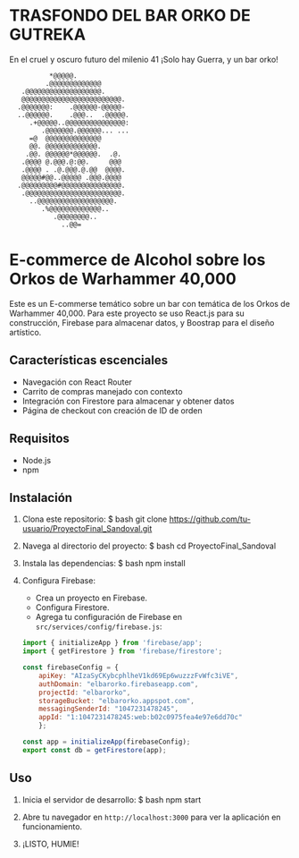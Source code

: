 # TRASFONDO DEL BAR ORKO DE GUTREKA

En el cruel y oscuro futuro del milenio 41 ¡Solo hay Guerra, y un bar orko!
                                        
                                        
              *@@@@@.                   
             .@@@@@@@@@@@@@             
       .@@@@@@@@@@@@@@@@@@@.            
       @@@@@@@@@@@@@@@@@@@@@@@@@.       
      .@@@@@@@:    .@@@@@@-@@@@@-       
      ..@@@@@@.    .@@@..  .@@@@@.      
         .+@@@@@..@@@@@@@@@@@@@@@:      
            .@@@@@@@.@@@@@@... ...      
         =@  @@@@@@@@@@@@@@             
         @@. @@@@@@@@@@@@@.             
        .@@. @@@@@@*@@@@@@.  .@.        
       .@@@@ @.@@@.@:@@.     @@@        
       .@@@@ . .@.@@@.@.@@  @@@@.       
       @@@@@#@@..@@@@@ .@@@.@@@@        
      .@@@@@@@@@#@@@@@@@@@@@@@@@.       
       .@@@@@@@@@@@@@@@@@@@@@@@@.       
         ..@@@@@@@@@@@@@@@@@@@.         
            .%@@@@@@@@@@@@@..           
               .@@@@@@@@..              
                 ..@@=                  
                                        



# E-commerce de Alcohol sobre los Orkos de Warhammer 40,000

Este es un E-commerse temático sobre un bar con temática de los Orkos de Warhammer 40,000. Para este proyecto se uso React.js para su construcción, Firebase para almacenar datos, y Boostrap para el diseño artístico. 

## Características escenciales

- Navegación con React Router
- Carrito de compras manejado con contexto
- Integración con Firestore para almacenar y obtener datos
- Página de checkout con creación de ID de orden

## Requisitos

- Node.js
- npm 

## Instalación

1. Clona este repositorio:
    $ bash git clone https://github.com/tu-usuario/ProyectoFinal_Sandoval.git

2. Navega al directorio del proyecto:
    $ bash cd ProyectoFinal_Sandoval

3. Instala las dependencias:
    $ bash npm install

4. Configura Firebase:
    - Crea un proyecto en Firebase.
    - Configura Firestore.
    - Agrega tu configuración de Firebase en `src/services/config/firebase.js`:
    ```javascript
    import { initializeApp } from 'firebase/app';
    import { getFirestore } from 'firebase/firestore';

    const firebaseConfig = {
        apiKey: "AIzaSyCKybcphlheV1kd69Ep6wuzzzFvWfc3iVE",
        authDomain: "elbarorko.firebaseapp.com",
        projectId: "elbarorko",
        storageBucket: "elbarorko.appspot.com",
        messagingSenderId: "1047231478245",
        appId: "1:1047231478245:web:b02c0975fea4e97e6dd70c"
        };

    const app = initializeApp(firebaseConfig);
    export const db = getFirestore(app);
    ```

## Uso

1. Inicia el servidor de desarrollo:
    $ bash npm start

2. Abre tu navegador en `http://localhost:3000` para ver la aplicación en funcionamiento.

3. ¡LISTO, HUMIE!


